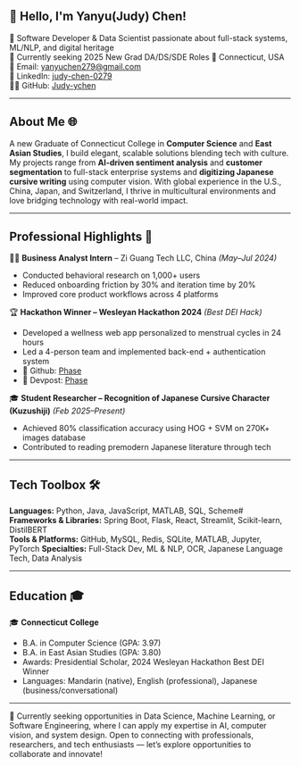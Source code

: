 ## 👋 Hello, I'm Yanyu(Judy) Chen! 

🚀 Software Developer & Data Scientist passionate about full-stack systems, ML/NLP, and digital heritage  
🌱 Currently seeking 2025 New Grad DA/DS/SDE Roles
📍 Connecticut, USA  
📧 Email: yanyuchen279@gmail.com  
🔗 LinkedIn: [judy-chen-0279](https://linkedin.com/in/judy-chen-0279)  
👨‍💻 GitHub: [Judy-ychen](https://github.com/Judy-ychen)

---

## About Me 🌐  
A new Graduate of Connecticut College in **Computer Science** and **East Asian Studies**, I build elegant, scalable solutions blending tech with culture. My projects range from **AI-driven sentiment analysis** and **customer segmentation** to full-stack enterprise systems and **digitizing Japanese cursive writing** using computer vision. With global experience in the U.S., China, Japan, and Switzerland, I thrive in multicultural environments and love bridging technology with real-world impact.

---

## Professional Highlights 🌟  
👩‍💼 **Business Analyst Intern** – Zi Guang Tech LLC, China *(May–Jul 2024)*  
- Conducted behavioral research on 1,000+ users  
- Reduced onboarding friction by 30% and iteration time by 20%  
- Improved core product workflows across 4 platforms  

🏆 **Hackathon Winner – Wesleyan Hackathon 2024** *(Best DEI Hack)*  
- Developed a wellness web app personalized to menstrual cycles in 24 hours  
- Led a 4-person team and implemented back-end + authentication system
- 🔗 Github: [Phase](https://github.com/Judy-ychen/Phase)
- 🔗 Devpost: [Phase](https://devpost.com/software/phase-5mqx0y)

🎓 **Student Researcher – Recognition of Japanese Cursive Character (Kuzushiji)** *(Feb 2025–Present)*  
- Achieved 80% classification accuracy using HOG + SVM on 270K+ images database 
- Contributed to reading premodern Japanese literature through tech

---

## Tech Toolbox 🛠️  
**Languages:** Python, Java, JavaScript, MATLAB, SQL, Scheme#  
**Frameworks & Libraries:** Spring Boot, Flask, React, Streamlit, Scikit-learn, DistilBERT  
**Tools & Platforms:** GitHub, MySQL, Redis, SQLite, MATLAB, Jupyter, PyTorch
**Specialties:** Full-Stack Dev, ML & NLP, OCR, Japanese Language Tech, Data Analysis  

---

## Education 🎓  
🎓 **Connecticut College**  
- B.A. in Computer Science (GPA: 3.97)  
- B.A. in East Asian Studies (GPA: 3.80)  
- Awards: Presidential Scholar, 2024 Wesleyan Hackathon Best DEI Winner  
- Languages: Mandarin (native), English (professional), Japanese (business/conversational)

---

🔗 Currently seeking opportunities in Data Science, Machine Learning, or Software Engineering, where I can apply my expertise in AI, computer vision, and system design. Open to connecting with professionals, researchers, and tech enthusiasts — let’s explore opportunities to collaborate and innovate!

